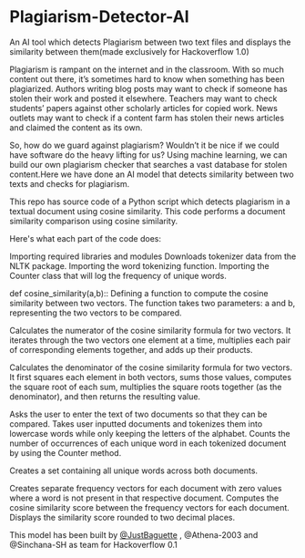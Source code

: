 # Plagiarism-Detector-AI
An AI tool which detects Plagiarism between two text files and displays the similarity between them(made exclusively for Hackoverflow 1.0)

Plagiarism is rampant on the internet and in the classroom. With so much content out there, it’s sometimes hard to know when something has been plagiarized. Authors writing blog posts may want to check if someone has stolen their work and posted it elsewhere. Teachers may want to check students’ papers against other scholarly articles for copied work. News outlets may want to check if a content farm has stolen their news articles and claimed the content as its own.

So, how do we guard against plagiarism? Wouldn’t it be nice if we could have software do the heavy lifting for us? Using machine learning, we can build our own plagiarism checker that searches a vast database for stolen content.Here we have done an AI model that detects similarity between two texts and checks for plagiarism.

This repo has source code of a Python script which detects plagiarism in a textual document using cosine similarity.
This code performs a document similarity comparison using cosine similarity.

Here's what each part of the code does:

 Importing required libraries and modules
 Downloads tokenizer data from the NLTK package.
 Importing the word tokenizing function.
 Importing the Counter class that will log the frequency of unique words.

def cosine_similarity(a,b):: Defining a function to compute the cosine similarity between two vectors. The function takes two parameters: a and b, representing the two vectors to be compared.

 Calculates the numerator of the cosine similarity formula for two vectors. It iterates through the two vectors one element at a time, multiplies each pair of corresponding elements together, and adds up their products.

Calculates the denominator of the cosine similarity formula for two vectors. It first squares each element in both vectors, sums those values, computes the square root of each sum, multiplies the square roots together (as the denominator), and then returns the resulting value.

Asks the user to enter the text of two documents so that they can be compared.
 Takes user inputted documents and tokenizes them into lowercase words while only keeping the letters of the alphabet.
 Counts the number of occurrences of each unique word in each tokenized document by using the Counter method.

Creates a set containing all unique words across both documents.

Creates separate frequency vectors for each document with zero values where a word is not present in that respective document. Computes the cosine similarity score between the frequency vectors for each document.
 Displays the similarity score rounded to two decimal places.
 
 This model has been built by [@JustBaguette](https://github.com/JustBaguette) , @Athena-2003 and @Sinchana-SH as team for Hackoverflow 0.1
